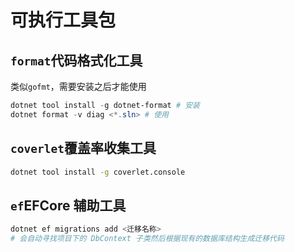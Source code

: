 # 可执行工具包
<p id="52eELwVpspMpfjETdV7A8">

## `format`代码格式化工具

</p>

<p id="sT9x4crvhnbthPrv1UCVZc">

类似`gofmt`，需要安装之后才能使用

</p>

<p id="7yR1z9y8GeXnTho8GBsfHt">

```powershell
dotnet tool install -g dotnet-format # 安装
dotnet format -v diag <*.sln> # 使用
```


</p>

<p id="htGnZRW8SGYYEZz98wcqce">

## `coverlet`覆盖率收集工具

</p>

<p id="he8QKXtUfh5ZoFyFeMGDHG">



</p>

<p id="jBtTaYxCLn98T1FzPRgXfD">

```bash
dotnet tool install -g coverlet.console
```


</p>

<p id="bJA3hcgSCQRukKzGwqaxEY">

## `ef`EFCore 辅助工具

</p>

<p id="mRuVAv5em9oNKF1Vrmd1n8">



</p>

<p id="oXSDn6Jiw7bPiLhyw9JJy3">

```Bash
dotnet ef migrations add <迁移名称>
# 会自动寻找项目下的 DbContext 子类然后根据现有的数据库结构生成迁移代码
```


</p>

<p id="hqHo79hJcDMcpWuKmLqfW7">



</p>
